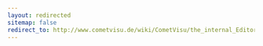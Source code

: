 ```yaml
---
layout: redirected
sitemap: false
redirect_to: http://www.cometvisu.de/wiki/CometVisu/the_internal_Editor/en
---
```


